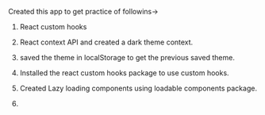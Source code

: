 Created this app to get practice of followins->

1. React custom hooks

2. React context API and created a dark theme context.

3. saved the theme in localStorage to get the previous saved theme.

4. Installed the react custom hooks package to use custom hooks.

5. Created Lazy loading components using loadable components package.

6.